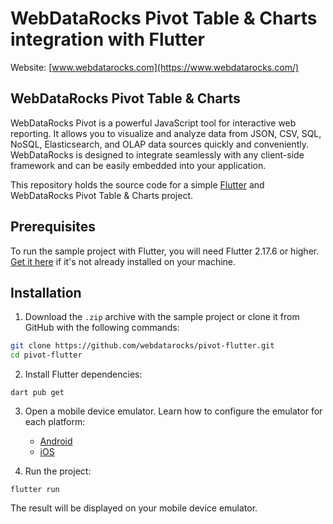 # WebDataRocks Pivot Table & Charts integration with Flutter
Website: [www.webdatarocks.com](https://www.webdatarocks.com/)
## WebDataRocks Pivot Table & Charts

WebDataRocks Pivot is a powerful JavaScript tool for interactive web reporting. It allows you to visualize and analyze data from JSON, CSV, SQL, NoSQL, Elasticsearch, and OLAP data sources quickly and conveniently. WebDataRocks is designed to integrate seamlessly with any client-side framework and can be easily embedded into your application.

This repository holds the source code for a simple [Flutter](https://flutter.dev/) and WebDataRocks Pivot Table & Charts project.

## Prerequisites

To run the sample project with Flutter, you will need Flutter 2.17.6 or higher. [Get it here](https://docs.flutter.dev/get-started/install) if it's not already installed on your machine.

## Installation

1. Download the `.zip` archive with the sample project or clone it from GitHub with the following commands:

```bash
git clone https://github.com/webdatarocks/pivot-flutter.git
cd pivot-flutter
```

2. Install Flutter dependencies:

```
dart pub get
``` 

3. Open a mobile device emulator. Learn how to configure the emulator for each platform:
   - [Android](https://docs.flutter.dev/get-started/install/windows#set-up-the-android-emulator)
   - [iOS](https://docs.flutter.dev/get-started/install/macos#set-up-the-ios-simulator)

4. Run the project:

```
flutter run
``` 

The result will be displayed on your mobile device emulator.

<!-- ## Usage

For details on usage, refer to the [WebDataRocks integration with Flutter](https://www.webdatarocks.com/doc/integration-with-flutter/) tutorial. -->